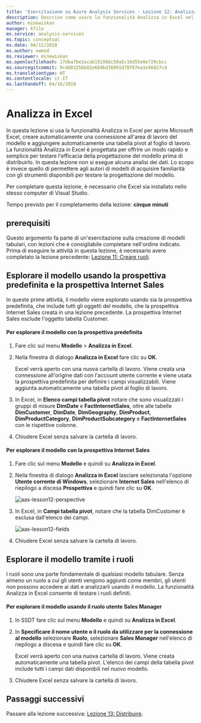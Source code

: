 ```yaml
---
title: 'Esercitazione su Azure Analysis Services - Lezione 12: Analizzare in Excel | Microsoft Docs'
description: Descrive come usare la funzionalità Analizza in Excel nel progetto per l'esercitazione su Azure Analysis Services.
author: minewiskan
manager: kfile
ms.service: analysis-services
ms.topic: conceptual
ms.date: 04/12/2018
ms.author: owend
ms.reviewer: minewiskan
ms.openlocfilehash: 17dba7be2acab18108dc50a5c16d55e0e720cbcc
ms.sourcegitcommit: 9cdd83256b82e664bd36991d78f87ea1e56827cd
ms.translationtype: HT
ms.contentlocale: it-IT
ms.lasthandoff: 04/16/2018
---
```

# <a name="analyze-in-excel"></a>Analizza in Excel

In questa lezione si usa la funzionalità Analizza in Excel per aprire Microsoft Excel, creare automaticamente una connessione all'area di lavoro del modello e aggiungere automaticamente una tabella pivot al foglio di lavoro. La funzionalità Analizza in Excel è progettata per offrire un modo rapido e semplice per testare l'efficacia della progettazione del modello prima di distribuirlo. In questa lezione non si esegue alcuna analisi dei dati. Lo scopo è invece quello di permettere agli autori di modelli di acquisire familiarità con gli strumenti disponibili per testare la progettazione del modello.   
  
Per completare questa lezione, è necessario che Excel sia installato nello stesso computer di Visual Studio.
  
Tempo previsto per il completamento della lezione: **cinque minuti**  
  
## <a name="prerequisites"></a>prerequisiti  
Questo argomento fa parte di un'esercitazione sulla creazione di modelli tabulari, con lezioni che è consigliabile completare nell'ordine indicato. Prima di eseguire le attività in questa lezione, è necessario avere completato la lezione precedente: [Lezione 11: Creare ruoli](../tutorials/aas-lesson-11-create-roles.md).  
  
## <a name="browse-using-the-default-and-internet-sales-perspectives"></a>Esplorare il modello usando la prospettiva predefinita e la prospettiva Internet Sales  
In queste prime attività, il modello viene esplorato usando sia la prospettiva predefinita, che include tutti gli oggetti del modello, che la prospettiva Internet Sales creata in una lezione precedente. La prospettiva Internet Sales esclude l'oggetto tabella Customer.  
  
#### <a name="to-browse-by-using-the-default-perspective"></a>Per esplorare il modello con la prospettiva predefinita  
  
1.  Fare clic sul menu **Modello** > **Analizza in Excel**.  
  
2.  Nella finestra di dialogo **Analizza in Excel** fare clic su **OK**.  
  
    Excel verrà aperto con una nuova cartella di lavoro. Viene creata una connessione all'origine dati con l'account utente corrente e viene usata la prospettiva predefinita per definire i campi visualizzabili. Viene aggiunta automaticamente una tabella pivot al foglio di lavoro.  
  
3.  In Excel, in **Elenco campi tabella pivot** notare che sono visualizzati i gruppi di misure **DimDate** e **FactInternetSales**, oltre alle tabelle **DimCustomer**, **DimDate**, **DimGeography**, **DimProduct**, **DimProductCategory**, **DimProductSubcategory** e **FactInternetSales** con le rispettive colonne.  
  
4.  Chiudere Excel senza salvare la cartella di lavoro.  
  
#### <a name="to-browse-by-using-the-internet-sales-perspective"></a>Per esplorare il modello con la prospettiva Internet Sales  
  
1.  Fare clic sul menu **Modello** e quindi su **Analizza in Excel**.  
  
2.  Nella finestra di dialogo **Analizza in Excel** lasciare selezionata l'opzione **Utente corrente di Windows**, selezionare **Internet Sales** nell'elenco di riepilogo a discesa **Prospettiva** e quindi fare clic su **OK**. 
    
    ![aas-lesson12-perspective](../tutorials/media/aas-lesson12-perspective.png)
    
3.  In Excel, in **Campi tabella pivot**, notare che la tabella DimCustomer è esclusa dall'elenco dei campi.  
    
    ![aas-lesson12-fields](../tutorials/media/aas-lesson12-fields.png)
    
4.  Chiudere Excel senza salvare la cartella di lavoro.  
  
## <a name="browse-by-using-roles"></a>Esplorare il modello tramite i ruoli  
I ruoli sono una parte fondamentale di qualsiasi modello tabulare. Senza almeno un ruolo a cui gli utenti vengono aggiunti come membri, gli utenti non possono accedere ai dati e analizzarli usando il modello. La funzionalità Analizza in Excel consente di testare i ruoli definiti.  
  
#### <a name="to-browse-by-using-the-sales-manager-user-role"></a>Per esplorare il modello usando il ruolo utente Sales Manager  
  
1.  In SSDT fare clic sul menu **Modello** e quindi su **Analizza in Excel**.  
  
2.  In **Specificare il nome utente o il ruolo da utilizzare per la connessione al modello** selezionare **Ruolo**, selezionare **Sales Manager** nell'elenco di riepilogo a discesa e quindi fare clic su **OK**.  
  
    Excel verrà aperto con una nuova cartella di lavoro. Viene creata automaticamente una tabella pivot. L'elenco dei campi della tabella pivot include tutti i campi dati disponibili nel nuovo modello.  
      
3.  Chiudere Excel senza salvare la cartella di lavoro.  
  
## <a name="whats-next"></a>Passaggi successivi
Passare alla lezione successiva: [Lezione 13: Distribuire](../tutorials/aas-lesson-13-deploy.md).

  
  
  
